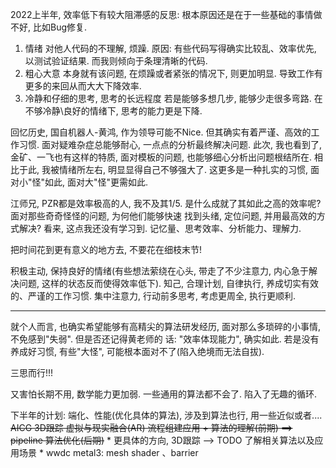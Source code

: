 2022上半年, 效率低下有较大阻滞感的反思:
根本原因还是在于一些基础的事情做不好, 比如Bug修复.

1. 情绪
    对他人代码的不理解, 烦躁. 原因: 有些代码写得确实比较乱、效率优先, 以测试验证结果. 而我则倾向于条理清晰的代码.
2. 粗心大意
    本身就有该问题, 在烦躁或者紧张的情况下, 则更加明显. 导致工作有更多的来回从而大大下降效率.
3. 冷静和仔细的思考, 思考的长远程度
    若是能够多想几步, 能够少走很多弯路. 在不够冷静\良好的情绪下, 思考的能力更是下降.

回忆历史, 国自机器人-黄鸿, 作为领导可能不Nice. 但其确实有着严谨、高效的工作习惯. 面对疑难杂症总能够耐心, 
一点点的分析最终解决问题. 此次, 我也看到了, 金矿、一飞也有这样的特质, 面对模板的问题, 也能够细心分析出问题根结所在.
相比于此, 我被情绪所左右, 明显显得自己不够强大了. 这更多是一种扎实的习惯, 面对小"怪"如此, 面对大"怪"更需如此.

江师兄, PZR都是效率极高的人, 我不及其1/5. 是什么成就了其如此之高的效率呢? 面对那些奇奇怪怪的问题, 为何他们能够快速
找到头绪, 定位问题, 并用最高效的方式解决? 看来, 这点我还没有学习到. 记忆量、思考效率、分析能力、理解力.

把时间花到更有意义的地方去, 不要花在细枝末节!

积极主动, 保持良好的情绪(有些想法萦绕在心头, 带走了不少注意力, 内心急于解决问题, 这样的状态反而使得效率低下). 
知己, 合理计划, 自律执行, 养成切实有效的、严谨的工作习惯. 集中注意力, 行动前多思考, 考虑更周全, 执行更顺利.

----------------------------------------------------------------------------------------------------

就个人而言, 也确实希望能够有高精尖的算法研发经历, 面对那么多琐碎的小事情, 不免感到"失弱". 但是否还记得黄老师的
话: "效率体现能力", 确实如此. 若是没有养成好习惯, 有些"大怪", 可能根本面对不了(陷入绝境而无法自拔). 

三思而行!!!

又害怕长期不用, 数学能力更加弱. 一些通用的算法都不会了. 陷入了无趣的循环.

下半年的计划:
    端化、性能(优化具体的算法), 涉及到算法也行, 用一些近似或者....
    ~~AICG 3D跟踪 虚拟与现实融合(AR) 流程组建应用 + 算法的理解(前期) ==> pipeline 算法优化(后期)~~
    * 更具体的方向, 3D跟踪 --> TODO 了解相关算法以及应用场景
    * wwdc metal3: mesh shader 、barrier
